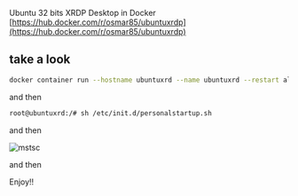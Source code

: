 Ubuntu 32 bits XRDP Desktop in Docker [https://hub.docker.com/r/osmar85/ubuntuxrdp](https://hub.docker.com/r/osmar85/ubuntuxrdp) 

## take a look

```bash
docker container run --hostname ubuntuxrd --name ubuntuxrd --restart always -p 3310:3389 -it osmar85/ubuntuxrdp:1.0
```
and then

```bash
root@ubuntuxrd:/# sh /etc/init.d/personalstartup.sh
```

and then

![mstsc](https://github.com/osmar85/ubuntuxrdp/blob/master/mstsclogin.png)

and then 

Enjoy!!

